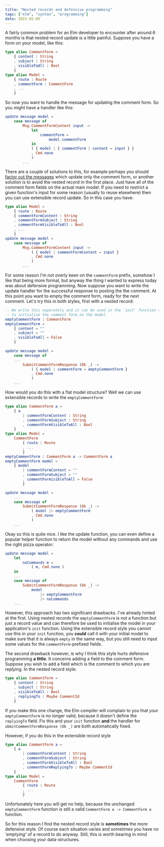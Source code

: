 ```yaml
---
title: "Nested records and defensive programming"
tags: ["elm", "syntax", "programming"]
date: 2021-02-05
---
```



A fairly common problem for an Elm developer to encounter after around 6 months is that nested record update is a little painful. Suppose you have a form on your model, like this:

```elm
type alias CommentForm =
    { content : String
    , subject : String
    , visibleToAll : Bool
    }
type alias Model =
    { route : Route
    , commentForm : CommentForm
    , ...
    }
```

So now you want to handle the message for updating the comment form. So you might have a handler like this:


```elm
update message model =
    case message of
        Msg.CommentFormContent input ->
            let
                commentForm =
                    model.commentForm
            in
            ( { model | { commentForm | content = input } }
            , Cmd.none
            )
        ...
```

There are a couple of solutions to this, for example perhaps you should [factor out the messages](/posts/2021-02-03-splitting-up-update) which update only the comment form, or another solution is to avoid the nested record in the first place. Just have all of the comment form fields on the actual main model. If you need to restrict a given function's input for some reason (usually to reuse elsewhere) then you can use extensible record update. So in this case you have:


```elm
type alias Model =
    { route : Route
    { commentFormContent : String
    , commentFormSubject : String
    , commentFormVisibleToAll : Bool
    , ...
    }
update message model =
    case message of
        Msg.CommentFormContent input ->
            ( { model | commentFormContent = input }
            , Cmd.none
            )
        ...
```

For some reason I'm not overly keen on the `commentForm` prefix, somehow I like that being more formal, but anyway the thing I wanted to express today was about defensive programming. Now suppose you want to write the update handler for the successful response to posting the the comment. At this point you want to empty the comment form, ready for the next comment. Let's try this in both styles, first with a nested record:


```elm
-- We write this separately and it can be used in the `init` function to
-- to initialise the comment form on the model.
emptyCommentForm : CommentForm
emptyCommentForm =
    { content = ""
    , subject = ""
    , visibleToAll = False
    }

update message model =
    case message of
    ...
        SubmitCommentFormResponse (Ok _) ->
            ( { model | commentForm = emptyCommentForm }
            , Cmd.none
            )
    ...
```

How would you do this with a flat model structure? Well we can use extensible records to write the `emptyCommentForm`: 

```elm
type alias CommentForm a =
    { a
        | commentFormContent : String
        , commentFormSubject : String
        , commentFormVisibleToAll : Bool
    }
type alias Model =
    CommentForm
        { route : Route
        , ...
        }
emptyCommentForm : CommentForm a -> CommentForm a
emptyCommentForm model =
    { model
        | commentFormContent = ""
        , commentFormSubject = ""
        , commentFormisibleToAll = False
        }

update message model =
    ...
    case message of
        SubmitCommentFormResponse (Ok _) ->
            ( model |> emptyCommentForm
            , Cmd.none
            )
    ...
```

Okay so this is quite nice. I like the update function, you can even define a popular helper function to return the model without any commands and use the right pizza operator:


```elm
update message model =
    let
        noCommands m =
            ( m, Cmd.none )
    in
    ...
    case message of
        SubmitCommentFormResponse (Ok _) ->
            model 
                |> emptyCommentForm
                |> noCommands
    ...
```

However, this approach has two significant drawbacks. I've already hinted at the first. Using nested records the `emptyCommentForm` is not a function but just a record value and can therefore be used to initialise the model in your application's `init` function. Using the extensible record style you cannot use this in your `init` function, you **could** call it with your initial model to make sure that it is always `empty` in the same way, but you still need to input some values for the `commentForm`-prefixed fields. 

The second drawback however, is why I think this style hurts defensive programming **a little**. It concerns adding a field to the comment form. Suppose you wish to add a field which is the comment to which you are replying. In the nested record style:

```elm
type alias CommentForm =
    { content : String
    , subject : String
    , visibleToAll : Bool
    , replyingTo : Maybe CommentId
    }
```

If you make this one change, the Elm compiler will complain to you that your `emptyCommentForm` is no longer valid, because it doesn't define the `replyingTo` field. Fix this and your `init` function **and** the handler for `ubmitCommentFormResponse (Ok _)` are both automatically fixed.

However, if you do this in the extensible record style

```elm
type alias CommentForm a =
    { a
        | commentFormContent : String
        , commentFormSubject : String
        , commentFormVisibleToAll : Bool
        , commentFormReplyingTo : Maybe CommentId
    }
type alias Model =
    CommentForm
        { route : Route
        , ...
        }
```

Unfortunately here you will get no help, because the unchanged `emptyCommentForm` function is still a valid `CommentForm a -> CommentForm a` function.

So for this reason I find the nested record style is **sometimes** the more defensive style. Of course each situation varies and sometimes you have no *'emptying'* of a record to do anyway. Still, this is worth bearing in mind when choosing your data-structures. 


